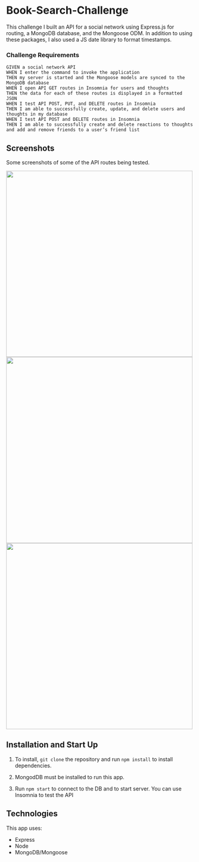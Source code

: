# Book-Search-Challenge
This challenge I built an API for a social network using Express.js for routing, a MongoDB database, and the Mongoose ODM. In addition to using these packages, I also used a JS date library to format timestamps.

### Challenge Requirements
```
GIVEN a social network API
WHEN I enter the command to invoke the application
THEN my server is started and the Mongoose models are synced to the MongoDB database
WHEN I open API GET routes in Insomnia for users and thoughts
THEN the data for each of these routes is displayed in a formatted JSON
WHEN I test API POST, PUT, and DELETE routes in Insomnia
THEN I am able to successfully create, update, and delete users and thoughts in my database
WHEN I test API POST and DELETE routes in Insomnia
THEN I am able to successfully create and delete reactions to thoughts and add and remove friends to a user’s friend list
```
## Screenshots

Some screenshots of some of the API routes being tested.

<img src= "" width="500px"/>
<img src= "" width="500px"/>
<img src= "" width="500px"/>

## Installation and Start Up

1. To install, `git clone` the repository and run `npm install` to install dependencies.

2. MongodDB must be installed to run this app.

3. Run `npm start` to connect to the DB and to start server.  You can use Insomnia to test the API

## Technologies

This app uses:

- Express
- Node
- MongoDB/Mongoose

